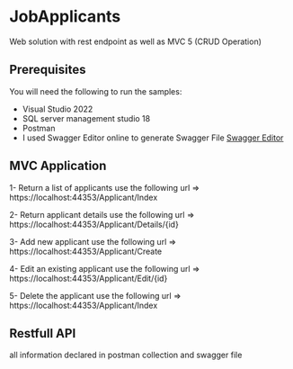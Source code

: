 # JobApplicants
Web solution with rest endpoint as well as MVC 5 (CRUD Operation)

## Prerequisites

You will need the following to run the samples:

* Visual Studio 2022
* SQL server management studio 18
* Postman
* I used Swagger Editor online to generate Swagger File [Swagger Editor](https://editor.swagger.io/)

## MVC Application

1- Return a list of applicants use the following url => https://localhost:44353/Applicant/Index

2- Return applicant details use the following url => https://localhost:44353/Applicant/Details/{id}

3- Add new applicant use the following url => https://localhost:44353/Applicant/Create

4- Edit an existing applicant use the following url => https://localhost:44353/Applicant/Edit/{id}

5- Delete the applicant use the following url => https://localhost:44353/Applicant/Index

## Restfull API

all information declared in postman collection and swagger file
